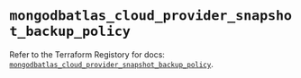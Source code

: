 # `mongodbatlas_cloud_provider_snapshot_backup_policy`

Refer to the Terraform Registory for docs: [`mongodbatlas_cloud_provider_snapshot_backup_policy`](https://registry.terraform.io/providers/mongodb/mongodbatlas/1.8.2/docs/resources/cloud_provider_snapshot_backup_policy).
